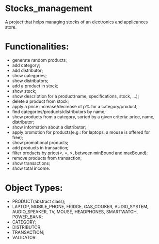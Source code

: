 # Stocks_management
A project that helps managing stocks of an electronics and applicances store.

# Functionalities:
- generate random products;
- add category;
- add distributor;
- show categories;
- show distributors;
- add a product in stock;
- show stock;
- show description for a product(name, specifications, stock, ...);
- delete a product from stock;
- apply a price increase/decrease of p% for a category/product;
- find categories/products/distributors by name;
- show products from a category, sorted by a given criteria: price, name, distributor;
- show information about a distributor;
- apply promotion for products(e.g.: for laptops, a mouse is offered for free);
- show promotional products;
- add products in transaction;
- filter products by price(<, =, >, between minBound and maxBound);
- remove products from transaction;
- show transactions;
- show total income.

# Object Types:
- PRODUCT(abstract class);
- LAPTOP, MOBILE_PHONE, FRIDGE, GAS_COOKER, AUDIO_SYSTEM, AUDIO_SPEAKER, TV, MOUSE, HEADPHONES, SMARTWATCH, POWER_BANK;
- CATEGORY;
- DISTRIBUTOR;
- TRANSACTION;
- VALIDATOR.
